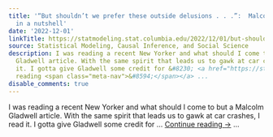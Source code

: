 ```yaml
---
title: '“But shouldn’t we prefer these outside delusions . . .”:  Malcolm Gladwell
  in a nutshell'
date: '2022-12-01'
linkTitle: https://statmodeling.stat.columbia.edu/2022/12/01/but-shouldnt-we-prefer-these-outside-delusions-malcolm-gladwell-in-a-nutshell/
source: Statistical Modeling, Causal Inference, and Social Science
description: I was reading a recent New Yorker and what should I come to but a Malcolm
  Gladwell article. With the same spirit that leads us to gawk at car crashes, I read
  it. I gotta give Gladwell some credit for &#8230; <a href="https://statmodeling.stat.columbia.edu/2022/12/01/but-shouldnt-we-prefer-these-outside-delusions-malcolm-gladwell-in-a-nutshell/">Continue
  reading <span class="meta-nav">&#8594;</span></a> ...
disable_comments: true
---
```

I was reading a recent New Yorker and what should I come to but a Malcolm Gladwell article. With the same spirit that leads us to gawk at car crashes, I read it. I gotta give Gladwell some credit for &#8230; <a href="https://statmodeling.stat.columbia.edu/2022/12/01/but-shouldnt-we-prefer-these-outside-delusions-malcolm-gladwell-in-a-nutshell/">Continue reading <span class="meta-nav">&#8594;</span></a> ...